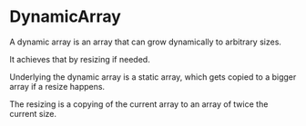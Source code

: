 # DynamicArray

A dynamic array is an array that can grow dynamically to arbitrary sizes.

It achieves that by resizing if needed.

Underlying the dynamic array is a static array, which gets copied to a bigger array if a resize happens.

The resizing is a copying of the current array to an array of twice the current size.
